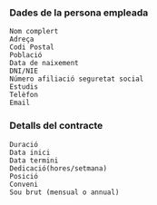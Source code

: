 ### Dades de la persona empleada
```
Nom complert
Adreça
Codi Postal
Població
Data de naixement
DNI/NIE
Número afiliació seguretat social
Estudis
Telèfon
Email
```

### Detalls del contracte
```
Duració
Data inici
Data termini
Dedicació(hores/setmana)
Posició
Conveni
Sou brut (mensual o annual)
```